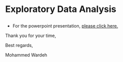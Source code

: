 <h1>

Exploratory Data Analysis

</h1>

<ul>
    <li>
        For the powerpoint presentation,
         <a href='https://github.com/anaswardeh/eda/blob/master/EAD.pptx' target='_blank'>
             please click here. 
         </a> 
    </li>

</ul>


<p> 
Thank you for your time, <br />

Best regards, <br />

Mohammed Wardeh
</p>